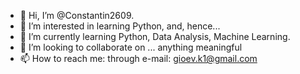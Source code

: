 - 👋 Hi, I’m @Constantin2609. 
- 👀 I’m interested in learning Python, and, hence... 
- 🌱 I’m currently learning Python, Data Analysis, Machine Learning.
- 💞️ I’m looking to collaborate on ... anything meaningful
- 📫 How to reach me: through e-mail: gioev.k1@gmail.com

<!---
Constantin2609/Constantin2609 is a ✨ special ✨ repository because its `README.md` (this file) appears on your GitHub profile.
You can click the Preview link to take a look at your changes.
--->
